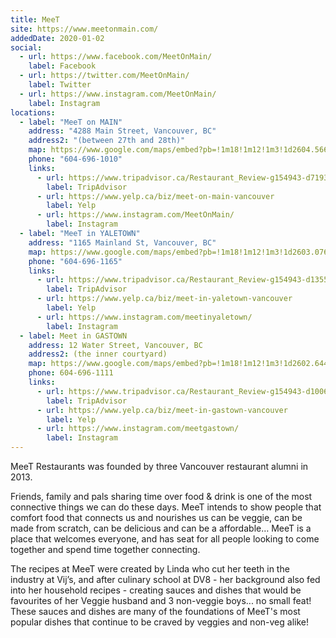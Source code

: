 ```yaml
---
title: MeeT
site: https://www.meetonmain.com/
addedDate: 2020-01-02
social:
  - url: https://www.facebook.com/MeetOnMain/
    label: Facebook
  - url: https://twitter.com/MeetOnMain/
    label: Twitter
  - url: https://www.instagram.com/MeetOnMain/
    label: Instagram
locations:
  - label: "MeeT on MAIN"
    address: "4288 Main Street, Vancouver, BC"
    address2: "(between 27th and 28th)"
    map: https://www.google.com/maps/embed?pb=!1m18!1m12!1m3!1d2604.566058106573!2d-123.10319038409227!3d49.246715979327455!2m3!1f0!2f0!3f0!3m2!1i1024!2i768!4f13.1!3m3!1m2!1s0x548673f7a0fe68fd%3A0xad396b89420c7dcf!2sMeeT%20on%20Main!5e0!3m2!1sen!2sca!4v1578326448858!5m2!1sen!2sca
    phone: "604-696-1010"
    links:
      - url: https://www.tripadvisor.ca/Restaurant_Review-g154943-d7193531-Reviews-MeeT_on_Main-Vancouver_British_Columbia.html
        label: TripAdvisor
      - url: https://www.yelp.ca/biz/meet-on-main-vancouver
        label: Yelp
      - url: https://www.instagram.com/MeetOnMain/
        label: Instagram
  - label: "MeeT in YALETOWN"
    address: "1165 Mainland St, Vancouver, BC"
    map: https://www.google.com/maps/embed?pb=!1m18!1m12!1m3!1d2603.076824830747!2d-123.12398778409145!3d49.27494147933058!2m3!1f0!2f0!3f0!3m2!1i1024!2i768!4f13.1!3m3!1m2!1s0x548673d6e564a417%3A0x297c3c91d4ecacf1!2sMeeT%20in%20Yaletown!5e0!3m2!1sen!2sca!4v1578328776005!5m2!1sen!2sca
    phone: "604-696-1165"
    links:
      - url: https://www.tripadvisor.ca/Restaurant_Review-g154943-d13550048-Reviews-MeeT_in_Yaletown-Vancouver_British_Columbia.html
        label: TripAdvisor
      - url: https://www.yelp.ca/biz/meet-in-yaletown-vancouver
        label: Yelp
      - url: https://www.instagram.com/meetinyaletown/
        label: Instagram
  - label: Meet in GASTOWN
    address: 12 Water Street, Vancouver, BC
    address2: (the inner courtyard)
    map: https://www.google.com/maps/embed?pb=!1m18!1m12!1m3!1d2602.6446017849794!2d-123.10716558409112!3d49.2831311793313!2m3!1f0!2f0!3f0!3m2!1i1024!2i768!4f13.1!3m3!1m2!1s0x5486717750310d79%3A0x75c5db8454eaa14c!2sMeeT%20in%20Gastown!5e0!3m2!1sen!2sca!4v1578326482715!5m2!1sen!2sca
    phone: 604-696-1111
    links:
      - url: https://www.tripadvisor.ca/Restaurant_Review-g154943-d10063920-Reviews-MeeT_in_Gastown-Vancouver_British_Columbia.html
        label: TripAdvisor
      - url: https://www.yelp.ca/biz/meet-in-gastown-vancouver
        label: Yelp
      - url: https://www.instagram.com/meetgastown/
        label: Instagram
---
```


MeeT Restaurants was founded by three Vancouver restaurant alumni in 2013.

Friends, family and pals sharing time over food & drink is one of the most connective things we can do these days. MeeT intends to show people that comfort food that connects us and nourishes us can be veggie, can be made from scratch, can be delicious and can be a affordable… MeeT is a place that welcomes everyone, and has seat for all people looking to come together and spend time together connecting.

The recipes at MeeT were created by Linda who cut her teeth in the industry at Vij’s, and after culinary school at DV8 - her background also fed into her household recipes - creating sauces and dishes that would be favourites of her Veggie husband and 3 non-veggie boys... no small feat! These sauces and dishes are many of the foundations of MeeT's most popular dishes that continue to be craved by veggies and non-veg alike!
